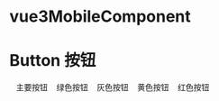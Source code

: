 # vue3MobileComponent

# Button 按钮

<div style="margin-bottom:20px;">
   <SButton color="blue">主要按钮</SButton>
   <SButton color="green">绿色按钮</SButton>
   <SButton color="gray">灰色按钮</SButton>
   <SButton color="yellow">黄色按钮</SButton>
   <SButton color="red">红色按钮</SButton>
 </div>
